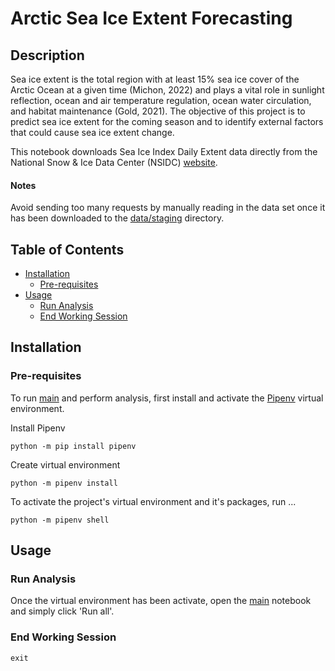 # Arctic Sea Ice Extent Forecasting

## Description

Sea ice extent is the total region with at least 15% sea ice cover of the Arctic Ocean at a given time (Michon, 2022) and plays a vital role in sunlight reflection, ocean and air temperature regulation, ocean water circulation, and habitat maintenance (Gold, 2021). The objective of this project is to predict sea ice extent for the coming season and to identify external factors that could cause sea ice extent change.

This notebook downloads Sea Ice Index Daily Extent data directly from the National Snow & Ice Data Center (NSIDC) [website](https://noaadata.apps.nsidc.org/NOAA/G02135/seaice_analysis/). 

#### Notes

Avoid sending too many requests by manually reading in the data set once it has been downloaded to the [data/staging](https://github.com/giantmagellan/SeaIceForecast/tree/main/data/staging/) directory. 

## Table of Contents

- [Installation](#installation)
  - [Pre-requisites](#pre-requisites)
- [Usage](#usage)
  - [Run Analysis](#run-analysis)
  - [End Working Session](#end-working-session)

## Installation

### Pre-requisites

To run [main](https://github.com/giantmagellan/SeaIceForecast/blob/main/main.ipynb) and perform analysis, first install and activate the [Pipenv](https://docs.pipenv.org/) virtual environment.

Install Pipenv

``` python -m pip install pipenv ```

Create virtual environment

``` python -m pipenv install ```

To activate the project's virtual environment and it's packages, run ...

``` python -m pipenv shell ```

## Usage

### Run Analysis

Once the virtual environment has been activate, open the [main](https://github.com/giantmagellan/SeaIceForecast/blob/main/main.ipynb) notebook and simply click 'Run all'.  

### End Working Session

``` exit ```